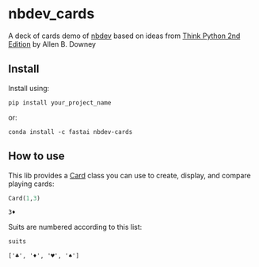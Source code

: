 nbdev_cards
================

<!-- WARNING: THIS FILE WAS AUTOGENERATED! DO NOT EDIT! -->

A deck of cards demo of [nbdev](https://nbdev.fast.ai) based on ideas
from [Think Python 2nd
Edition](https://greenteapress.com/wp/think-python-2e/) by Allen B.
Downey

## Install

Install using:

`pip install your_project_name`

or:

`conda install -c fastai nbdev-cards`

## How to use

This lib provides a
[Card](https://Ashish-Soni08.github.io/nbdev-cards/nbdev_cards.card.html#card)
class you can use to create, display, and compare playing cards:

``` python
Card(1,3)
```

    3♦

Suits are numbered according to this list:

``` python
suits
```

    ['♣', '♦', '♥', '♠']

